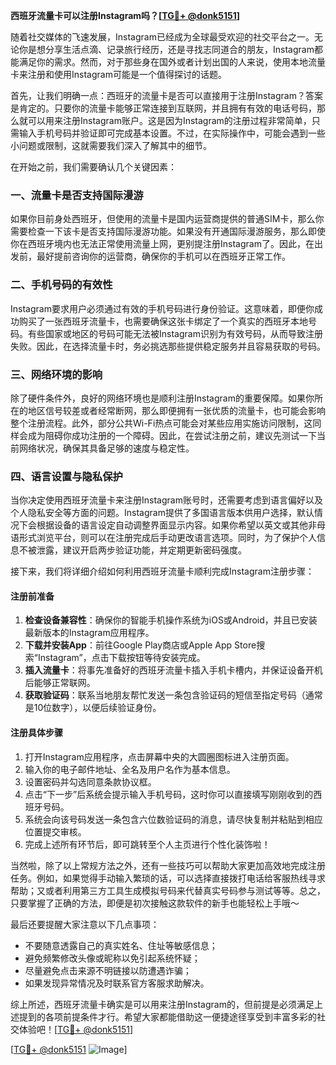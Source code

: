 **西班牙流量卡可以注册Instagram吗？[[TG💪+ @donk5151](https://t.me/s/donk5151)]**

随着社交媒体的飞速发展，Instagram已经成为全球最受欢迎的社交平台之一。无论你是想分享生活点滴、记录旅行经历，还是寻找志同道合的朋友，Instagram都能满足你的需求。然而，对于那些身在国外或者计划出国的人来说，使用本地流量卡来注册和使用Instagram可能是一个值得探讨的话题。

首先，让我们明确一点：西班牙的流量卡是否可以直接用于注册Instagram？答案是肯定的。只要你的流量卡能够正常连接到互联网，并且拥有有效的电话号码，那么就可以用来注册Instagram账户。这是因为Instagram的注册过程非常简单，只需输入手机号码并验证即可完成基本设置。不过，在实际操作中，可能会遇到一些小问题或限制，这就需要我们深入了解其中的细节。

在开始之前，我们需要确认几个关键因素：

### 一、流量卡是否支持国际漫游

如果你目前身处西班牙，但使用的流量卡是国内运营商提供的普通SIM卡，那么你需要检查一下该卡是否支持国际漫游功能。如果没有开通国际漫游服务，那么即使你在西班牙境内也无法正常使用流量上网，更别提注册Instagram了。因此，在出发前，最好提前咨询你的运营商，确保你的手机可以在西班牙正常工作。

### 二、手机号码的有效性

Instagram要求用户必须通过有效的手机号码进行身份验证。这意味着，即便你成功购买了一张西班牙流量卡，也需要确保这张卡绑定了一个真实的西班牙本地号码。有些国家或地区的号码可能无法被Instagram识别为有效号码，从而导致注册失败。因此，在选择流量卡时，务必挑选那些提供稳定服务并且容易获取的号码。

### 三、网络环境的影响

除了硬件条件外，良好的网络环境也是顺利注册Instagram的重要保障。如果你所在的地区信号较差或者经常断网，那么即便拥有一张优质的流量卡，也可能会影响整个注册流程。此外，部分公共Wi-Fi热点可能会对某些应用实施访问限制，这同样会成为阻碍你成功注册的一个障碍。因此，在尝试注册之前，建议先测试一下当前网络状况，确保其具备足够的速度与稳定性。

### 四、语言设置与隐私保护

当你决定使用西班牙流量卡来注册Instagram账号时，还需要考虑到语言偏好以及个人隐私安全等方面的问题。Instagram提供了多国语言版本供用户选择，默认情况下会根据设备的语言设定自动调整界面显示内容。如果你希望以英文或其他非母语形式浏览平台，则可以在注册完成后手动更改语言选项。同时，为了保护个人信息不被泄露，建议开启两步验证功能，并定期更新密码强度。

接下来，我们将详细介绍如何利用西班牙流量卡顺利完成Instagram注册步骤：

#### 注册前准备

1. **检查设备兼容性**：确保你的智能手机操作系统为iOS或Android，并且已安装最新版本的Instagram应用程序。
2. **下载并安装App**：前往Google Play商店或Apple App Store搜索“Instagram”，点击下载按钮等待安装完成。
3. **插入流量卡**：将事先准备好的西班牙流量卡插入手机卡槽内，并保证设备开机后能够正常联网。
4. **获取验证码**：联系当地朋友帮忙发送一条包含验证码的短信至指定号码（通常是10位数字），以便后续验证身份。

#### 注册具体步骤

1. 打开Instagram应用程序，点击屏幕中央的大圆圈图标进入注册页面。
2. 输入你的电子邮件地址、全名及用户名作为基本信息。
3. 设置密码并勾选同意条款协议框。
4. 点击“下一步”后系统会提示输入手机号码，这时你可以直接填写刚刚收到的西班牙号码。
5. 系统会向该号码发送一条包含六位数验证码的消息，请尽快复制并粘贴到相应位置提交审核。
6. 完成上述所有环节后，即可跳转至个人主页进行个性化装饰啦！

当然啦，除了以上常规方法之外，还有一些技巧可以帮助大家更加高效地完成注册任务。例如，如果觉得手动输入繁琐的话，可以选择直接拨打电话给客服热线寻求帮助；又或者利用第三方工具生成模拟号码来代替真实号码参与测试等等。总之，只要掌握了正确的方法，即便是初次接触这款软件的新手也能轻松上手哦～

最后还要提醒大家注意以下几点事项：

- 不要随意透露自己的真实姓名、住址等敏感信息；
- 避免频繁修改头像或昵称以免引起系统怀疑；
- 尽量避免点击来源不明链接以防遭遇诈骗；
- 如果发现异常情况及时联系官方客服求助解决。

综上所述，西班牙流量卡确实是可以用来注册Instagram的，但前提是必须满足上述提到的各项前提条件才行。希望大家都能借助这一便捷途径享受到丰富多彩的社交体验吧！[[TG💪+ @donk5151](https://t.me/s/donk5151)]

[[TG💪+ @donk5151](https://t.me/s/donk5151) ![Image](https://i.postimg.cc/rwNCRYN7/Snipaste-2025-04-30-17-27-05.png)]